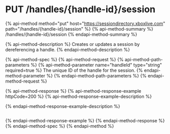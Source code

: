 # PUT /handles/{handle-id}/session

{% api-method method="put" host="https://sessiondirectory.xboxlive.com" path="/handles/{handle-id}/session" %}
{% api-method-summary %}
/handles/{handle-id}/session
{% endapi-method-summary %}

{% api-method-description %}
Creates or updates a session by dereferencing a handle.
{% endapi-method-description %}

{% api-method-spec %}
{% api-method-request %}
{% api-method-path-parameters %}
{% api-method-parameter name="handleId" type="string" required=true %}
The unique ID of the handle for the session.
{% endapi-method-parameter %}
{% endapi-method-path-parameters %}
{% endapi-method-request %}

{% api-method-response %}
{% api-method-response-example httpCode=200 %}
{% api-method-response-example-description %}

{% endapi-method-response-example-description %}

```text

```
{% endapi-method-response-example %}
{% endapi-method-response %}
{% endapi-method-spec %}
{% endapi-method %}

